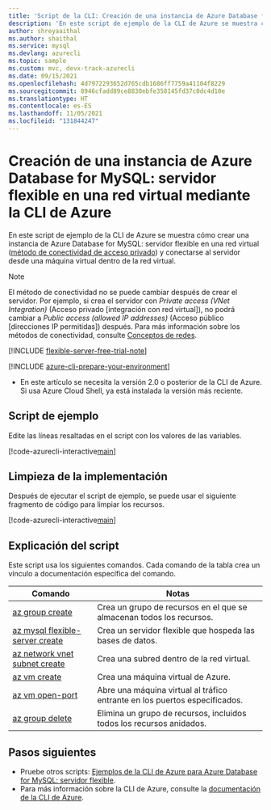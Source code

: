 ```yaml
---
title: 'Script de la CLI: Creación de una instancia de Azure Database for MySQL: servidor flexible en una red virtual'
description: 'En este script de ejemplo de la CLI de Azure se muestra cómo crear una instancia de Azure Database for MySQL: servidor flexible en una red virtual (método de conectividad de acceso privado) y conectarse al servidor desde una máquina virtual dentro de la red virtual.'
author: shreyaaithal
ms.author: shaithal
ms.service: mysql
ms.devlang: azurecli
ms.topic: sample
ms.custom: mvc, devx-track-azurecli
ms.date: 09/15/2021
ms.openlocfilehash: 4d7972293652d765cdb1686ff7759a41104f8229
ms.sourcegitcommit: 8946cfadd89ce8830ebfe358145fd37c0dc4d10e
ms.translationtype: HT
ms.contentlocale: es-ES
ms.lasthandoff: 11/05/2021
ms.locfileid: "131844247"
---
```

# <a name="create-an-azure-database-for-mysql---flexible-server-in-a-vnet-using-azure-cli"></a>Creación de una instancia de Azure Database for MySQL: servidor flexible en una red virtual mediante la CLI de Azure

En este script de ejemplo de la CLI de Azure se muestra cómo crear una instancia de Azure Database for MySQL: servidor flexible en una red virtual ([método de conectividad de acceso privado](../concepts-networking-vnet.md)) y conectarse al servidor desde una máquina virtual dentro de la red virtual.

> [!NOTE] 
> El método de conectividad no se puede cambiar después de crear el servidor. Por ejemplo, si crea el servidor con *Private access (VNet Integration)* (Acceso privado [integración con red virtual]), no podrá cambiar a *Public access (allowed IP addresses)* (Acceso público [direcciones IP permitidas]) después. Para más información sobre los métodos de conectividad, consulte [Conceptos de redes](../concepts-networking.md).

[!INCLUDE [flexible-server-free-trial-note](../../includes/flexible-server-free-trial-note.md)]

[!INCLUDE [azure-cli-prepare-your-environment](../../../../includes/azure-cli-prepare-your-environment.md)]

- En este artículo se necesita la versión 2.0 o posterior de la CLI de Azure. Si usa Azure Cloud Shell, ya está instalada la versión más reciente. 

## <a name="sample-script"></a>Script de ejemplo

Edite las líneas resaltadas en el script con los valores de las variables.

[!code-azurecli-interactive[main](../../../../cli_scripts/mysql/flexible-server/create-server-private-access/create-connect-server-in-vnet.sh?highlight=7,10 "Create and Connect to an Azure Database for MySQL - Flexible Server (General Purpose SKU) in VNet")]

## <a name="clean-up-deployment"></a>Limpieza de la implementación

Después de ejecutar el script de ejemplo, se puede usar el siguiente fragmento de código para limpiar los recursos.

[!code-azurecli-interactive[main](../../../../cli_scripts/mysql/flexible-server/create-server-private-access/clean-up-resources.sh "Clean up resources.")]

## <a name="script-explanation"></a>Explicación del script

Este script usa los siguientes comandos. Cada comando de la tabla crea un vínculo a documentación específica del comando.

| **Comando** | **Notas** |
|---|---|
|[az group create](/cli/azure/group#az_group_create)|Crea un grupo de recursos en el que se almacenan todos los recursos.|
|[az mysql flexible-server create](/cli/azure/mysql/flexible-server#az_mysql_flexible_server_create)|Crea un servidor flexible que hospeda las bases de datos.|
|[az network vnet subnet create](/cli/azure/network/vnet/subnet#az_network_vnet_subnet_create)|Crea una subred dentro de la red virtual.|
|[az vm create](/cli/azure/vm#az_vm_create)|Crea una máquina virtual de Azure.|
|[az vm open-port](/cli/azure/vm#az_vm_open_port)|Abre una máquina virtual al tráfico entrante en los puertos especificados.|
|[az group delete](/cli/azure/group#az_group_delete) | Elimina un grupo de recursos, incluidos todos los recursos anidados.|

## <a name="next-steps"></a>Pasos siguientes

- Pruebe otros scripts: [Ejemplos de la CLI de Azure para Azure Database for MySQL: servidor flexible](../sample-scripts-azure-cli.md).
- Para más información sobre la CLI de Azure, consulte la [documentación de la CLI de Azure](/cli/azure).